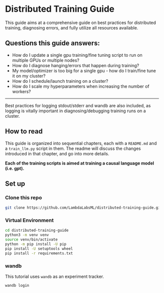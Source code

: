 # Distributed Training Guide

This guide aims at a comprehensive guide on best practices for distributed training, diagnosing errors, and fully utilize all resources available.

## Questions this guide answers:

- How do I update a single gpu training/fine tuning script to run on multiple GPUs or multiple nodes?
- How do I diagnose hanging/errors that happen during training?
- My model/optimizer is too big for a single gpu - how do I train/fine tune it on my cluster?
- How do I schedule/launch training on a cluster?
- How do I scale my hyperparameters when increasing the number of workers?

---

Best practices for logging stdout/stderr and wandb are also included, as logging is vitally important in diagnosing/debugging training runs on a cluster.

## How to read

This guide is organized into sequential chapters, each with a `README.md` and a `train_llm.py` script in them. The readme will discuss the changes introduced in that chapter, and go into more details.

**Each of the training scripts is aimed at training a causal language model (i.e. gpt).**

## Set up

### Clone this repo

```bash
git clone https://github.com/LambdaLabsML/distributed-training-guide.git
```

### Virtual Environment

```bash
cd distributed-training-guide
python3 -m venv venv
source venv/bin/activate
python -m pip install -U pip
pip install -U setuptools wheel
pip install -r requirements.txt
```

### wandb

This tutorial uses `wandb` as an experiment tracker.

```bash
wandb login
```
